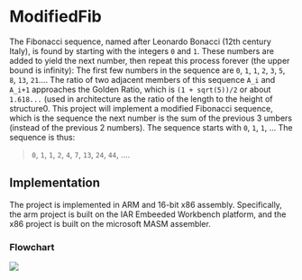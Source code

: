 # ModifiedFib

The Fibonacci sequence, named after Leonardo Bonacci (12th century Italy), is found by starting with the
integers `0` and `1`. These numbers are added to yield the next number, then repeat this process forever
(the upper bound is infinity): The first few numbers in the sequence are `0`, `1`, `1`, `2`, `3`, `5`, `8`,
`13`, `21`.... The ratio of two adjacent members of this sequence `A_i` and `A_i+1` approaches the Golden
Ratio, which is `(1 + sqrt(5))/2` or about `1.618...` (used in architecture as the ratio of the length to
the height of structure0. This project will implement a modified Fibonacci sequence, which is the sequence
the next number is the sum of the previous 3 umbers (instead of the previous 2 numbers). The sequence starts
with `0`, `1`, `1`, ... The sequence is thus:

> `0`, `1`, `1`, `2`, `4`, `7`, `13`, `24`, `44`, ....

## Implementation

The project is implemented in ARM and 16-bit x86 assembly. Specifically, the arm project is built on the
IAR Embeeded Workbench platform, and the x86 project is built on the microsoft MASM assembler.

### Flowchart

![](https://docs.google.com/drawings/d/e/2PACX-1vRKbJDmbKAATGzvwWTzi3YuismFpWRw9XdEKqOBESXY6Wug-tkQW9Ad7uhmBxfu1bkQGGJkiN1DR40M/pub?w=398&h=1543)